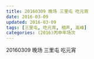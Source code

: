 ```yaml
---
title: 20160309 晚场 三里屯 吃元宵
date: 2016-03-09
updated: 2016-03-09
tags: [三里屯, 吃元宵, 相声, 高峰] 
categories: (2016)丙申年场次 
---
```

20160309 晚场 三里屯 吃元宵
